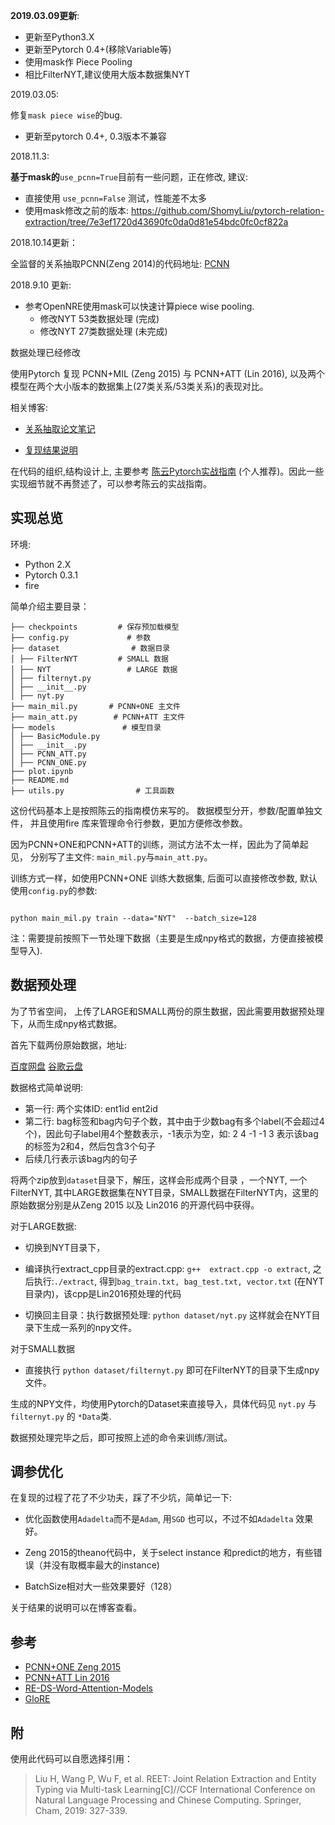 
**2019.03.09更新**:

- 更新至Python3.X
- 更新至Pytorch 0.4+(移除Variable等)
- 使用mask作 Piece Pooling
- 相比FilterNYT,建议使用大版本数据集NYT


2019.03.05:

修复`mask piece wise`的bug.

- 更新至pytorch 0.4+, 0.3版本不兼容


2018.11.3:

**基于mask的**`use_pcnn=True`目前有一些问题，正在修改, 建议:

- 直接使用 `use_pcnn=False` 测试，性能差不太多
- 使用mask修改之前的版本: https://github.com/ShomyLiu/pytorch-relation-extraction/tree/7e3ef1720d43690fc0da0d81e54bdc0fc0cf822a


2018.10.14更新：

全监督的关系抽取PCNN(Zeng 2014)的代码地址: [PCNN](https://github.com/ShomyLiu/pytorch-pcnn)


2018.9.10 更新:
- 参考OpenNRE使用mask可以快速计算piece wise pooling.
    - 修改NYT 53类数据处理 (完成)
    - 修改NYT 27类数据处理 (未完成)
    
数据处理已经修改

使用Pytorch 复现 PCNN+MIL (Zeng 2015) 与 PCNN+ATT (Lin 2016), 以及两个模型在两个大小版本的数据集上(27类关系/53类关系)的表现对比。



相关博客:

- [关系抽取论文笔记](http://shomy.top/2018/02/28/relation-extraction/)

- [复现结果说明](http://shomy.top/2018/07/05/pytorch-relation-extraction/)



在代码的组织,结构设计上,  主要参考 [陈云Pytorch实战指南](https://zhuanlan.zhihu.com/p/29024978) (个人推荐)。因此一些实现细节就不再赘述了，可以参考陈云的实战指南。



## 实现总览


环境:

- Python 2.X
- Pytorch 0.3.1
- fire

简单介绍主要目录：

```
├── checkpoints         # 保存预加载模型
├── config.py             # 参数
├── dataset                # 数据目录
│ ├── FilterNYT         # SMALL 数据
│ ├── NYT                 # LARGE 数据
│ ├── filternyt.py
│ ├── __init__.py
│ ├── nyt.py
├── main_mil.py       # PCNN+ONE 主文件
├── main_att.py        # PCNN+ATT 主文件
├── models               # 模型目录
│ ├── BasicModule.py
│ ├── __init__.py
│ ├── PCNN_ATT.py
│ ├── PCNN_ONE.py
├── plot.ipynb
├── README.md
├── utils.py                # 工具函数
```



这份代码基本上是按照陈云的指南模仿来写的。 数据模型分开，参数/配置单独文件， 并且使用fire 库来管理命令行参数，更加方便修改参数。

因为PCNN+ONE和PCNN+ATT的训练，测试方法不太一样，因此为了简单起见， 分别写了主文件: `main_mil.py`与`main_att.py`。

训练方式一样，如使用PCNN+ONE 训练大数据集, 后面可以直接修改参数, 默认使用`config.py`的参数:

```

python main_mil.py train --data="NYT"  --batch_size=128

```

注：需要提前按照下一节处理下数据（主要是生成npy格式的数据，方便直接被模型导入).



## 数据预处理

为了节省空间， 上传了LARGE和SMALL两份的原生数据，因此需要用数据预处理下，从而生成npy格式数据。

首先下载两份原始数据，地址:

[百度网盘](https://pan.baidu.com/s/1Mu46NOtrrJhqN68s9WfLKg)  [谷歌云盘](https://drive.google.com/drive/folders/1kqHG0KszGhkyLA4AZSLZ2XZm9sxD8b58?usp=sharing)

数据格式简单说明:
- 第一行: 两个实体ID:  ent1id ent2id
- 第二行: bag标签和bag内句子个数，其中由于少数bag有多个label(不会超过4个)，因此句子label用4个整数表示，-1表示为空，如: 2 4 -1 -1 3 表示该bag的标签为2和4，然后包含3个句子
- 后续几行表示该bag内的句子


将两个zip放到`dataset`目录下，解压，这样会形成两个目录 ，一个NYT, 一个FilterNYT, 其中LARGE数据集在NYT目录，SMALL数据在FilterNYT内，这里的原始数据分别是从Zeng 2015 以及 Lin2016 的开源代码中获得。



对于LARGE数据:



- 切换到NYT目录下，

- 编译执行extract_cpp目录的extract.cpp: `g++  extract.cpp -o extract`, 之后执行:`./extract`, 得到`bag_train.txt, bag_test.txt, vector.txt` (在NYT目录内)，该cpp是Lin2016预处理的代码

- 切换回主目录：执行数据预处理: `python dataset/nyt.py` 这样就会在NYT目录下生成一系列的npy文件。



对于SMALL数据

- 直接执行 `python dataset/filternyt.py` 即可在FilterNYT的目录下生成npy文件。



生成的NPY文件，均使用Pytorch的Dataset来直接导入，具体代码见 `nyt.py` 与`filternyt.py` 的 `*Data`类.

数据预处理完毕之后，即可按照上述的命令来训练/测试。



##  调参优化

在复现的过程了花了不少功夫，踩了不少坑，简单记一下:

- 优化函数使用`Adadelta`而不是`Adam`, 用`SGD` 也可以，不过不如`Adadelta` 效果好。

- Zeng 2015的theano代码中，关于select instance 和predict的地方，有些错误（并没有取概率最大的instance)

- BatchSize相对大一些效果要好（128）



关于结果的说明可以在博客查看。



## 参考

- [PCNN+ONE Zeng 2015](https://github.com/smilelhh/ds_pcnns)
- [PCNN+ATT Lin 2016](https://github.com/thunlp/OpenNRE)
- [RE-DS-Word-Attention-Models](https://github.com/SharmisthaJat/RE-DS-Word-Attention-Models)
- [GloRE](https://github.com/ppuliu/GloRE)

## 附
使用此代码可以自愿选择引用：

>Liu H, Wang P, Wu F, et al. REET: Joint Relation Extraction and Entity Typing via Multi-task Learning[C]//CCF International Conference on Natural Language Processing and Chinese Computing. Springer, Cham, 2019: 327-339.

